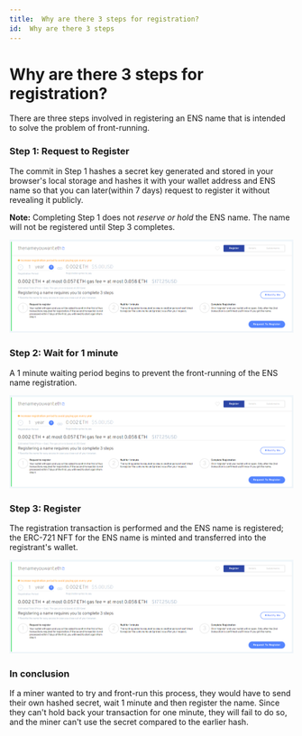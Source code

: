 ```yaml
---
title:  Why are there 3 steps for registration?
id:  Why are there 3 steps
---
```


# Why are there 3 steps for registration?

There are three steps involved in registering an ENS name that is intended to solve the problem of front-running.

### Step 1: Request to Register

The commit in Step 1 hashes a secret key generated and stored in your browser's local storage and hashes it with your wallet address and ENS name so that you can later(within 7 days) request to register it without revealing it publicly.


**Note:** Completing Step 1 does not _reserve or hold_ the ENS name. The name will not be registered until Step 3 completes.

![Step 1. Request to register.](img/registration-1.png "Step 1. Request to register.")

### Step 2: Wait for 1 minute

A 1 minute waiting period begins to prevent the front-running of the ENS name registration.

![Step 2. Wait for one minute.](img/registration-1.png "Step 2. Wait for one minute.")

### Step 3: Register

The registration transaction is performed and the ENS name is registered; the ERC-721 NFT for the ENS name is minted and transferred into the registrant's wallet.


![Step 3. Register.](img/registration-1.png "Step 3. Register.")
### In conclusion

If a miner wanted to try and front-run this process, they would have to send their own hashed secret, wait 1 minute and then register the name. Since they can't hold back your transaction for one minute, they will fail to do so, and the miner can't use the secret compared to the earlier hash.
